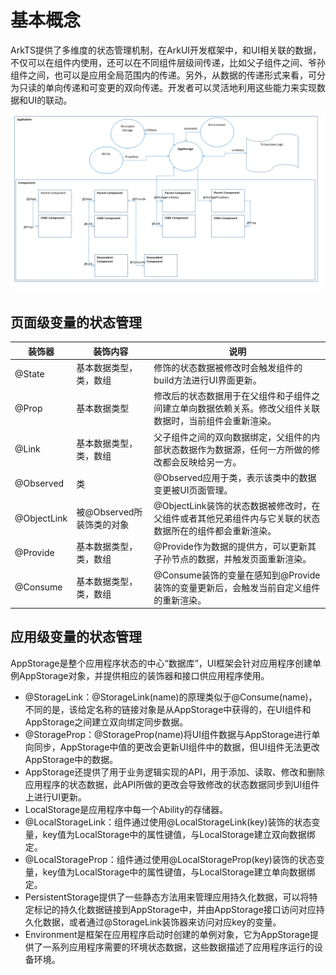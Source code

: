 # 基本概念

ArkTS提供了多维度的状态管理机制，在ArkUI开发框架中，和UI相关联的数据，不仅可以在组件内使用，还可以在不同组件层级间传递，比如父子组件之间、爷孙组件之间，也可以是应用全局范围内的传递。另外，从数据的传递形式来看，可分为只读的单向传递和可变更的双向传递。开发者可以灵活地利用这些能力来实现数据和UI的联动。


![](figures/CoreSpec_figures_state-mgmt-overview.png)


## 页面级变量的状态管理

| 装饰器      | 装饰内容                  | 说明                                                         |
| ----------- | ------------------------- | ------------------------------------------------------------ |
| @State      | 基本数据类型，类，数组    | 修饰的状态数据被修改时会触发组件的build方法进行UI界面更新。  |
| @Prop       | 基本数据类型              | 修改后的状态数据用于在父组件和子组件之间建立单向数据依赖关系。修改父组件关联数据时，当前组件会重新渲染。 |
| @Link       | 基本数据类型，类，数组    | 父子组件之间的双向数据绑定，父组件的内部状态数据作为数据源，任何一方所做的修改都会反映给另一方。 |
| @Observed   | 类                        | @Observed应用于类，表示该类中的数据变更被UI页面管理。        |
| @ObjectLink | 被@Observed所装饰类的对象 | @ObjectLink装饰的状态数据被修改时，在父组件或者其他兄弟组件内与它关联的状态数据所在的组件都会重新渲染。 |
| @Provide    | 基本数据类型，类，数组    | @Provide作为数据的提供方，可以更新其子孙节点的数据，并触发页面重新渲染。 |
| @Consume    | 基本数据类型，类，数组    | @Consume装饰的变量在感知到@Provide装饰的变量更新后，会触发当前自定义组件的重新渲染。 |

## 应用级变量的状态管理

AppStorage是整个应用程序状态的中心“数据库”，UI框架会针对应用程序创建单例AppStorage对象，并提供相应的装饰器和接口供应用程序使用。

- @StorageLink：@StorageLink(name)的原理类似于@Consume(name)，不同的是，该给定名称的链接对象是从AppStorage中获得的，在UI组件和AppStorage之间建立双向绑定同步数据。
- @StorageProp：@StorageProp(name)将UI组件数据与AppStorage进行单向同步，AppStorage中值的更改会更新UI组件中的数据，但UI组件无法更改AppStorage中的数据。
- AppStorage还提供了用于业务逻辑实现的API，用于添加、读取、修改和删除应用程序的状态数据，此API所做的更改会导致修改的状态数据同步到UI组件上进行UI更新。
- LocalStorage是应用程序中每一个Ability的存储器。
- @LocalStorageLink：组件通过使用@LocalStorageLink(key)装饰的状态变量，key值为LocalStorage中的属性键值，与LocalStorage建立双向数据绑定。
- @LocalStorageProp：组件通过使用@LocalStorageProp(key)装饰的状态变量，key值为LocalStorage中的属性键值，与LocalStorage建立单向数据绑定。
- PersistentStorage提供了一些静态方法用来管理应用持久化数据，可以将特定标记的持久化数据链接到AppStorage中，并由AppStorage接口访问对应持久化数据，或者通过@StorageLink装饰器来访问对应key的变量。 
- Environment是框架在应用程序启动时创建的单例对象，它为AppStorage提供了一系列应用程序需要的环境状态数据，这些数据描述了应用程序运行的设备环境。 


